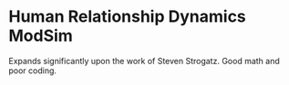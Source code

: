 # Human Relationship Dynamics ModSim
Expands significantly upon the work of Steven Strogatz.  Good math and poor coding.
